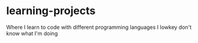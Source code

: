 # learning-projects
Where I learn to code with different programming languages
I lowkey don't know what I'm doing

